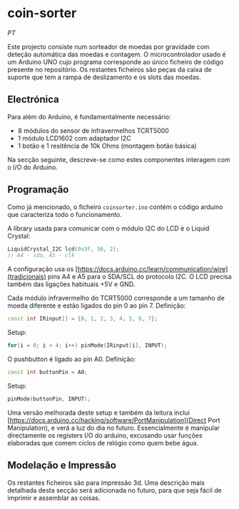 # coin-sorter

*PT*

Este projecto consiste num sorteador de moedas por gravidade com deteção automática das moedas e contagem.
O microcontrolador usado é um Arduino UNO cujo programa corresponde ao único ficheiro de código presente no repositório.
Os restantes ficheiros são peças da caixa de suporte que tem a rampa de deslizamento e os slots das moedas.

## Electrónica
Para além do Arduino, é fundamentalmente necessário:
- 8 módulos do sensor de infravermelhos TCRT5000
- 1 módulo LCD1602 com adaptador I2C
- 1 botão e 1 resitência de 10k Ohms (montagem botão básica)

Na secção seguinte, descreve-se como estes componentes interagem com o I/O do Arduino.

## Programação
Como já mencionado, o ficheiro `coinsorter.ino` contém o código arduino que caracteriza todo o funcionamento. 

A library usada para comunicar com o módulo I2C do LCD é o Liquid Crystal:
```c++
LiquidCrystal_I2C lcd(0x3F, 16, 2);
// A4 - sda, A5 - clk
```
A configuração usa os [https://docs.arduino.cc/learn/communication/wire](tradicionais) pins A4 e A5 para o SDA/SCL do protocolo I2C.
O LCD precisa também das ligações habituais +5V e GND.

Cada módulo infravermelho do TCRT5000 corresponde a um tamanho de moeda diferente e estão ligados do pin 0 ao pin 7.
Definição:
```c++
const int IRinput[] = {0, 1, 2, 3, 4, 5, 6, 7};
```
Setup:
```c++
for(i = 0; i < 4; i++) pinMode(IRinput[i], INPUT);
```

O pushbutton é ligado ao pin A0.
Definição:
```c++
const int buttonPin = A0;
```
Setup:
```c++
pinMode(buttonPin, INPUT);
```

Uma versão melhorada deste setup e também da leitura inclui [https://docs.arduino.cc/hacking/software/PortManipulation](Direct Port Manipulation), e verá a luz do dia no futuro. Essencialmente é manipular directamente os registers I/O do arduino, excusando usar funções elaboradas que comem ciclos de relógio como quem bebe água.

## Modelação e Impressão
Os restantes ficheiros são para impressão 3d.
Uma descrição mais detalhada desta secção será adicionada no futuro, para que seja fácil de imprimir e assemblar as coisas.
